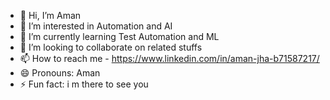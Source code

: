 - 👋 Hi, I’m Aman
- 👀 I’m interested in Automation and AI
- 🌱 I’m currently learning Test Automation and ML
- 💞️ I’m looking to collaborate on related stuffs
- 📫 How to reach me - https://www.linkedin.com/in/aman-jha-b71587217/ 
- 😄 Pronouns: Aman
- ⚡ Fun fact: i m there to see you

<!---
Amaninreal/Amaninreal is a ✨ special ✨ repository because its `README.md` (this file) appears on your GitHub profile.
You can click the Preview link to take a look at your changes.
--->
